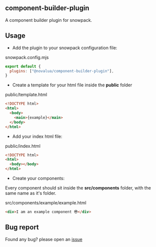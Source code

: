 ## component-builder-plugin

<p>
A component builder plugin for snowpack.
</p>

## Usage

- Add the plugin to your snowpack configuration file:

snowpack.config.mjs

```js
export default {
  plugins: ["@novalua/component-builder-plugin"],
}
```

- Create a template for your html file inside the **public** folder

public/template.html

```html
<!DOCTYPE html>
<html>
  <body>
    <main>{example}</main>
  </body>
</html>
```

- Add your index html file:

public/index.html

```html
<!DOCTYPE html>
<html>
  <body></body>
</html>
```

- Create your components:

Every component should sit inside the **src/components** folder, with the same name as it's folder.

src/components/example/example.html

```html
<div>I am an example component 😎</div>
```

## Bug report

Found any bug? please open an [issue](https://github.com/NOVALUAtech/component-builder-plugin/issues)

